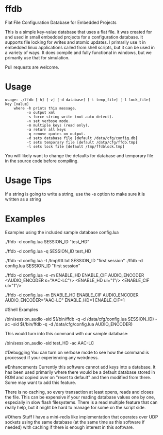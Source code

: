 # ffdb
Flat File Configuration Database for Embedded Projects

This is a simple key-value database that uses a flat file.  It was created for and used in small embedded projects for a configuration database.  It supports file locking for writes and
atomic updates.  I primarily use it in embedded linux applications called from shell scripts, but it can be used in a variety of ways.  It does compile and fully functional in windows, but we primarily use that for simulation.

Pull requests are welcome. 

# Usage
```
usage: ./ffdb [-h] [-v] [-d database] [-t temp_file] [-l lock_file] key [value]
    where -h prints this message.
          -x output xml
          -s force string write (not auto detect).
          -v set verbose mode.
          -m multiple keys (read only).
          -a return all keys
          -q remove quotes on output.
          -d sets database file [default /data/cfg/config.db]
          -t sets temporary file [default /data/cfg/ffdb.tmp]
          -l sets lock file [default /tmp/ffdblock.tmp]
```

You will likely want to change the defaults for database and temporary file in the source code before compiling.

# Usage Tips
If a string is going to write a string, use the -s option to make sure it is written as a string


# Examples

Examples using the included sample database config.lua

./ffdb -d config.lua SESSION_ID
"test_HD"

./ffdb -d config.lua -q SESSION_ID
test_HD

./ffdb -d config.lua -t /tmp/ttt.txt SESSION_ID "first session"
./ffdb -d config.lua SESSION_ID
"first session"

./ffdb -d config.lua -x -m ENABLE_HD ENABLE_CIF AUDIO_ENCODER
<database>
<keys>
<AUDIO_ENCODER s="AAC-LC"/>
<ENABLE_HD ul="1"/>
<ENABLE_CIF ul="1"/>
</keys>
</database>

./ffdb -d config.lua -m ENABLE_HD ENABLE_CIF AUDIO_ENCODER
AUDIO_ENCODER="AAC-LC"
ENABLE_HD=1
ENABLE_CIF=1

#Shell Examples

/bin/session_audio -sid $(/bin/ffdb -q -d /data/cfg/config.lua SESSION_ID) -ac -sid $(/bin/ffdb -q -d /data/cfg/config.lua AUDIO_ENCODER)

This would turn into this command with our sample database:

/bin/session_audio -sid test_HD -ac AAC-LC

#Debugging
You can turn on verbose mode to see how the command is processed if your experiencing any weirdness.




#Enhancements
Currently this software cannot add keys into a database.  It has been used primarily where there would be a default database stored in ROM and copied over on "reset to default" 
and then modified from there.   Some may want to add this feature.

There is no caching, so every transaction at least opens, reads and closes the file.   This can be expensive if your reading database values one by one, especially in slow flash filesystems.
There is a read multiple feature that can really help, but it might be hard to manage for some on the script side.

#Others Stuff
I have a mini-redis like implementation that operates over UDP sockets using the same database (at the same time as this software if needed) with caching if there is enough interest in this software.












